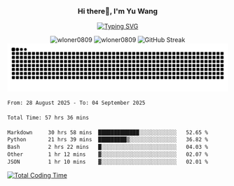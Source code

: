 <h3 align="center">Hi there👋, I'm Yu Wang</h1>

<p align="center"><a href="https://git.io/typing-svg"><img src="https://readme-typing-svg.demolab.com?font=Alex+Brush&size=18&pause=1000&color=716A50&background=6F66FF00&center=true&vCenter=true&width=435&lines=To+love+oneself+is+the+beginning+of+a+lifelong+romance.+%E2%80%94+Oscar+Wilde" alt="Typing SVG" /></a></p>


<p align="center">
 <img src="https://github-readme-stats.vercel.app/api/top-langs?username=wloner0809&show_icons=true&locale=en&layout=compact" alt="wloner0809" height=120 />
 <img src="https://github-readme-stats.vercel.app/api?username=wloner0809&show_icons=true&locale=en" alt="wloner0809" height=120 />
 <img src="https://github-readme-streak-stats.herokuapp.com?user=wloner0809&theme=microsoft" alt="GitHub Streak" height=120 />
 <img src="https://github.com/Wloner0809/Wloner0809/blob/output/github-contribution-grid-snake.svg">
</p>
 
<!--START_SECTION:waka-->

```txt
From: 28 August 2025 - To: 04 September 2025

Total Time: 57 hrs 36 mins

Markdown     30 hrs 58 mins  █████████████░░░░░░░░░░░░   52.65 %
Python       21 hrs 39 mins  █████████▒░░░░░░░░░░░░░░░   36.82 %
Bash         2 hrs 22 mins   █░░░░░░░░░░░░░░░░░░░░░░░░   04.03 %
Other        1 hr 12 mins    ▓░░░░░░░░░░░░░░░░░░░░░░░░   02.07 %
JSON         1 hr 10 mins    ▓░░░░░░░░░░░░░░░░░░░░░░░░   02.01 %
```

<!--END_SECTION:waka-->

[![Total Coding Time](https://wakatime.com/badge/user/3b010e91-e8bb-445f-9eac-c8ab5bc30cb6.svg)](https://wakatime.com/@3b010e91-e8bb-445f-9eac-c8ab5bc30cb6)
